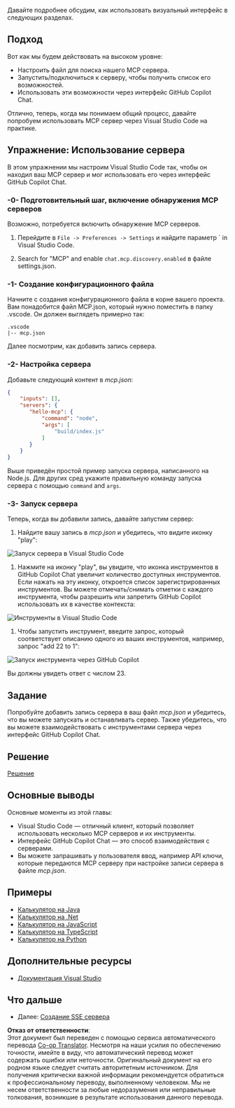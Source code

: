 <!--
CO_OP_TRANSLATOR_METADATA:
{
  "original_hash": "0eb9557780cd0a2551cdb8a16c886b51",
  "translation_date": "2025-06-17T15:12:42+00:00",
  "source_file": "03-GettingStarted/04-vscode/README.md",
  "language_code": "ru"
}
-->
Давайте подробнее обсудим, как использовать визуальный интерфейс в следующих разделах.

## Подход

Вот как мы будем действовать на высоком уровне:

- Настроить файл для поиска нашего MCP сервера.
- Запустить/подключиться к серверу, чтобы получить список его возможностей.
- Использовать эти возможности через интерфейс GitHub Copilot Chat.

Отлично, теперь, когда мы понимаем общий процесс, давайте попробуем использовать MCP сервер через Visual Studio Code на практике.

## Упражнение: Использование сервера

В этом упражнении мы настроим Visual Studio Code так, чтобы он находил ваш MCP сервер и мог использовать его через интерфейс GitHub Copilot Chat.

### -0- Подготовительный шаг, включение обнаружения MCP серверов

Возможно, потребуется включить обнаружение MCP серверов.

1. Перейдите в `File -> Preferences -> Settings` и найдите параметр ` in Visual Studio Code.

1. Search for "MCP" and enable `chat.mcp.discovery.enabled` в файле settings.json.

### -1- Создание конфигурационного файла

Начните с создания конфигурационного файла в корне вашего проекта. Вам понадобится файл MCP.json, который нужно поместить в папку .vscode. Он должен выглядеть примерно так:

```text
.vscode
|-- mcp.json
```

Далее посмотрим, как добавить запись сервера.

### -2- Настройка сервера

Добавьте следующий контент в *mcp.json*:

```json
{
    "inputs": [],
    "servers": {
       "hello-mcp": {
           "command": "node",
           "args": [
               "build/index.js"
           ]
       }
    }
}
```

Выше приведён простой пример запуска сервера, написанного на Node.js. Для других сред укажите правильную команду запуска сервера с помощью `command` and `args`.

### -3- Запуск сервера

Теперь, когда вы добавили запись, давайте запустим сервер:

1. Найдите вашу запись в *mcp.json* и убедитесь, что видите иконку "play":

  ![Запуск сервера в Visual Studio Code](../../../../translated_images/vscode-start-server.8e3c986612e3555de47e5b1e37b2f3020457eeb6a206568570fd74a17e3796ad.ru.png)  

1. Нажмите на иконку "play", вы увидите, что иконка инструментов в GitHub Copilot Chat увеличит количество доступных инструментов. Если нажать на эту иконку, откроется список зарегистрированных инструментов. Вы можете отмечать/снимать отметки с каждого инструмента, чтобы разрешить или запретить GitHub Copilot использовать их в качестве контекста:

  ![Инструменты в Visual Studio Code](../../../../translated_images/vscode-tool.0b3bbea2fb7d8c26ddf573cad15ef654e55302a323267d8ee6bd742fe7df7fed.ru.png)

1. Чтобы запустить инструмент, введите запрос, который соответствует описанию одного из ваших инструментов, например, запрос "add 22 to 1":

  ![Запуск инструмента через GitHub Copilot](../../../../translated_images/vscode-agent.d5a0e0b897331060518fe3f13907677ef52b879db98c64d68a38338608f3751e.ru.png)

  Вы должны увидеть ответ с числом 23.

## Задание

Попробуйте добавить запись сервера в ваш файл *mcp.json* и убедитесь, что вы можете запускать и останавливать сервер. Также убедитесь, что вы можете взаимодействовать с инструментами сервера через интерфейс GitHub Copilot Chat.

## Решение

[Решение](./solution/README.md)

## Основные выводы

Основные моменты из этой главы:

- Visual Studio Code — отличный клиент, который позволяет использовать несколько MCP серверов и их инструменты.
- Интерфейс GitHub Copilot Chat — это способ взаимодействия с серверами.
- Вы можете запрашивать у пользователя ввод, например API ключи, которые передаются MCP серверу при настройке записи сервера в файле *mcp.json*.

## Примеры

- [Калькулятор на Java](../samples/java/calculator/README.md)
- [Калькулятор на .Net](../../../../03-GettingStarted/samples/csharp)
- [Калькулятор на JavaScript](../samples/javascript/README.md)
- [Калькулятор на TypeScript](../samples/typescript/README.md)
- [Калькулятор на Python](../../../../03-GettingStarted/samples/python)

## Дополнительные ресурсы

- [Документация Visual Studio](https://code.visualstudio.com/docs/copilot/chat/mcp-servers)

## Что дальше

- Далее: [Создание SSE сервера](/03-GettingStarted/05-sse-server/README.md)

**Отказ от ответственности**:  
Этот документ был переведен с помощью сервиса автоматического перевода [Co-op Translator](https://github.com/Azure/co-op-translator). Несмотря на наши усилия по обеспечению точности, имейте в виду, что автоматический перевод может содержать ошибки или неточности. Оригинальный документ на его родном языке следует считать авторитетным источником. Для получения критически важной информации рекомендуется обратиться к профессиональному переводу, выполненному человеком. Мы не несем ответственности за любые недоразумения или неправильные толкования, возникшие в результате использования данного перевода.